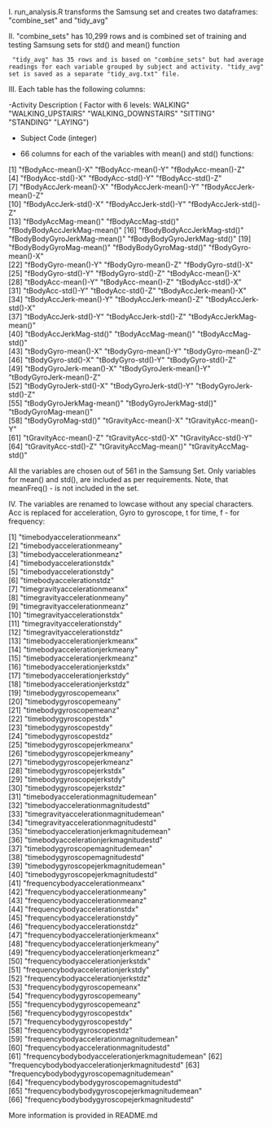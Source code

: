 I. run_analysis.R transforms the Samsung set and creates two dataframes:
"combine_set" and "tidy_avg"

II. "combine_sets" has 10,299 rows and is combined set of training and testing Samsung sets for std() and mean() function
     
     "tidy_avg" has 35 rows and is based on "combine_sets" but had average readings for each variable grouped by subject and activity. "tidy_avg" set is saved as a separate "tidy_avg.txt" file.


III. Each table has the following columns:

-Activity Description 
(
Factor with 6 levels:
	WALKING"
	"WALKING_UPSTAIRS"
	"WALKING_DOWNSTAIRS"
	"SITTING"           
	"STANDING"
	"LAYING")


- Subject Code (integer)

- 66 columns for each of the variables with mean() and std() functions:

 [1] "fBodyAcc-mean()-X"           "fBodyAcc-mean()-Y"           "fBodyAcc-mean()-Z"          
 [4] "fBodyAcc-std()-X"            "fBodyAcc-std()-Y"            "fBodyAcc-std()-Z"           
 [7] "fBodyAccJerk-mean()-X"       "fBodyAccJerk-mean()-Y"       "fBodyAccJerk-mean()-Z"      
[10] "fBodyAccJerk-std()-X"        "fBodyAccJerk-std()-Y"        "fBodyAccJerk-std()-Z"       
[13] "fBodyAccMag-mean()"          "fBodyAccMag-std()"           "fBodyBodyAccJerkMag-mean()" 
[16] "fBodyBodyAccJerkMag-std()"   "fBodyBodyGyroJerkMag-mean()" "fBodyBodyGyroJerkMag-std()" 
[19] "fBodyBodyGyroMag-mean()"     "fBodyBodyGyroMag-std()"      "fBodyGyro-mean()-X"         
[22] "fBodyGyro-mean()-Y"          "fBodyGyro-mean()-Z"          "fBodyGyro-std()-X"          
[25] "fBodyGyro-std()-Y"           "fBodyGyro-std()-Z"           "tBodyAcc-mean()-X"          
[28] "tBodyAcc-mean()-Y"           "tBodyAcc-mean()-Z"           "tBodyAcc-std()-X"           
[31] "tBodyAcc-std()-Y"            "tBodyAcc-std()-Z"            "tBodyAccJerk-mean()-X"      
[34] "tBodyAccJerk-mean()-Y"       "tBodyAccJerk-mean()-Z"       "tBodyAccJerk-std()-X"       
[37] "tBodyAccJerk-std()-Y"        "tBodyAccJerk-std()-Z"        "tBodyAccJerkMag-mean()"     
[40] "tBodyAccJerkMag-std()"       "tBodyAccMag-mean()"          "tBodyAccMag-std()"          
[43] "tBodyGyro-mean()-X"          "tBodyGyro-mean()-Y"          "tBodyGyro-mean()-Z"         
[46] "tBodyGyro-std()-X"           "tBodyGyro-std()-Y"           "tBodyGyro-std()-Z"          
[49] "tBodyGyroJerk-mean()-X"      "tBodyGyroJerk-mean()-Y"      "tBodyGyroJerk-mean()-Z"     
[52] "tBodyGyroJerk-std()-X"       "tBodyGyroJerk-std()-Y"       "tBodyGyroJerk-std()-Z"      
[55] "tBodyGyroJerkMag-mean()"     "tBodyGyroJerkMag-std()"      "tBodyGyroMag-mean()"        
[58] "tBodyGyroMag-std()"          "tGravityAcc-mean()-X"        "tGravityAcc-mean()-Y"       
[61] "tGravityAcc-mean()-Z"        "tGravityAcc-std()-X"         "tGravityAcc-std()-Y"        
[64] "tGravityAcc-std()-Z"         "tGravityAccMag-mean()"       "tGravityAccMag-std()"  

All the variables are  chosen out of 561 in the Samsung Set.
Only variables for mean() and std(), are included as per requirements.
Note, that meanFreq() - is not included in the set.


IV. The variables are renamed to lowcase without any special characters.
Acc is replaced for acceleration, Gyro to gyroscope, t for time, f - for frequency:

 [1] "timebodyaccelerationmeanx"                     
 [2] "timebodyaccelerationmeany"                     
 [3] "timebodyaccelerationmeanz"                     
 [4] "timebodyaccelerationstdx"                      
 [5] "timebodyaccelerationstdy"                      
 [6] "timebodyaccelerationstdz"                      
 [7] "timegravityaccelerationmeanx"                  
 [8] "timegravityaccelerationmeany"                  
 [9] "timegravityaccelerationmeanz"                  
[10] "timegravityaccelerationstdx"                   
[11] "timegravityaccelerationstdy"                   
[12] "timegravityaccelerationstdz"                   
[13] "timebodyaccelerationjerkmeanx"                 
[14] "timebodyaccelerationjerkmeany"                 
[15] "timebodyaccelerationjerkmeanz"                 
[16] "timebodyaccelerationjerkstdx"                  
[17] "timebodyaccelerationjerkstdy"                  
[18] "timebodyaccelerationjerkstdz"                  
[19] "timebodygyroscopemeanx"                        
[20] "timebodygyroscopemeany"                        
[21] "timebodygyroscopemeanz"                        
[22] "timebodygyroscopestdx"                         
[23] "timebodygyroscopestdy"                         
[24] "timebodygyroscopestdz"                         
[25] "timebodygyroscopejerkmeanx"                    
[26] "timebodygyroscopejerkmeany"                    
[27] "timebodygyroscopejerkmeanz"                    
[28] "timebodygyroscopejerkstdx"                     
[29] "timebodygyroscopejerkstdy"                     
[30] "timebodygyroscopejerkstdz"                     
[31] "timebodyaccelerationmagnitudemean"             
[32] "timebodyaccelerationmagnitudestd"              
[33] "timegravityaccelerationmagnitudemean"          
[34] "timegravityaccelerationmagnitudestd"           
[35] "timebodyaccelerationjerkmagnitudemean"         
[36] "timebodyaccelerationjerkmagnitudestd"          
[37] "timebodygyroscopemagnitudemean"                
[38] "timebodygyroscopemagnitudestd"                 
[39] "timebodygyroscopejerkmagnitudemean"            
[40] "timebodygyroscopejerkmagnitudestd"             
[41] "frequencybodyaccelerationmeanx"                
[42] "frequencybodyaccelerationmeany"                
[43] "frequencybodyaccelerationmeanz"                
[44] "frequencybodyaccelerationstdx"                 
[45] "frequencybodyaccelerationstdy"                 
[46] "frequencybodyaccelerationstdz"                 
[47] "frequencybodyaccelerationjerkmeanx"            
[48] "frequencybodyaccelerationjerkmeany"            
[49] "frequencybodyaccelerationjerkmeanz"            
[50] "frequencybodyaccelerationjerkstdx"             
[51] "frequencybodyaccelerationjerkstdy"             
[52] "frequencybodyaccelerationjerkstdz"             
[53] "frequencybodygyroscopemeanx"                   
[54] "frequencybodygyroscopemeany"                   
[55] "frequencybodygyroscopemeanz"                   
[56] "frequencybodygyroscopestdx"                    
[57] "frequencybodygyroscopestdy"                    
[58] "frequencybodygyroscopestdz"                    
[59] "frequencybodyaccelerationmagnitudemean"        
[60] "frequencybodyaccelerationmagnitudestd"         
[61] "frequencybodybodyaccelerationjerkmagnitudemean"
[62] "frequencybodybodyaccelerationjerkmagnitudestd" 
[63] "frequencybodybodygyroscopemagnitudemean"       
[64] "frequencybodybodygyroscopemagnitudestd"        
[65] "frequencybodybodygyroscopejerkmagnitudemean"   
[66] "frequencybodybodygyroscopejerkmagnitudestd"    

More information is provided in README.md
